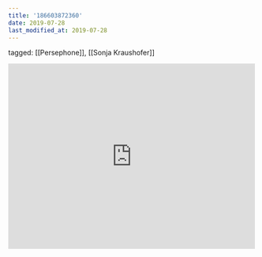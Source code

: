 ```yaml
---
title: '186603872360'
date: 2019-07-28
last_modified_at: 2019-07-28
---
```

tagged: [[Persephone]], [[Sonja Kraushofer]]
<iframe allow="accelerometer; autoplay; clipboard-write; encrypted-media; gyroscope; picture-in-picture" allowfullscreen="" frameborder="0" height="375" id="youtube_iframe" src="https://www.youtube.com/embed/8vq5Yxy2ZYs?feature=oembed&amp;enablejsapi=1&amp;origin=https://safe.txmblr.com&amp;wmode=opaque" width="500"></iframe>